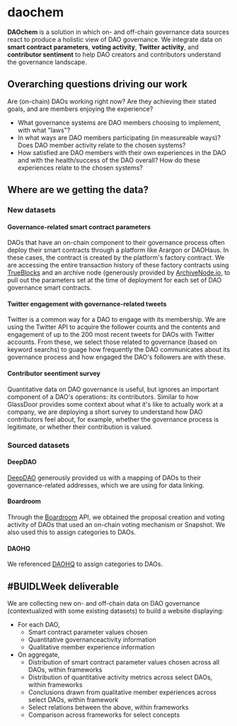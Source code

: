 # daochem
**DAOchem** is a solution in which on- and off-chain governance data sources react to produce a holistic view of DAO governance. We integrate data on **smart contract parameters**, **voting activity**, **Twitter activity**, and **contributor sentiment** to help DAO creators and contributors understand the governance landscape.

## Overarching questions driving our work
Are (on-chain) DAOs working right now? Are they achieving their stated goals, and are members enjoying the experience?
- What governance systems are DAO members choosing to implement, with what "laws"?
- In what ways are DAO members participating (in measureable ways)? Does DAO member activity relate to the chosen systems?
- How satisfied are DAO members with their own experiences in the DAO and with the health/success of the DAO overall? How do these experiences relate to the chosen systems?

## Where are we getting the data?
### New datasets
#### Governance-related smart contract parameters
DAOs that have an on-chain component to their governance process often deploy their smart contracts through a platform like Arargon or DAOHaus. In these cases, the contract is created by the platform's factory contract. We are accessing the entire transaction history of these factory contracts using [TrueBlocks](https://trueblocks.io/) and an archive node (generously provided by [ArchiveNode.io](https://archivenode.io/), to pull out the parameters set at the time of deployment for each set of DAO governance smart contracts.
#### Twitter engagement with governance-related tweets
Twitter is a common way for a DAO to engage with its membership. We are using the Twitter API to acquire the follower counts and the contents and engagement of up to the 200 most recent tweets for DAOs with Twitter accounts. From these, we select those related to governance (based on keyword searchs) to guage how frequently the DAO communicates about its governance process and how engaged the DAO's followers are with these.
#### Contributor seentiment survey
Quantitative data on DAO governance is useful, but ignores an important component of a DAO's operations: its contributors. Similar to how GlassDoor provides some context about what it's like to actually work at a company, we are deploying a short survey to understand how DAO contributors feel about, for example, whether the governance process is legitimate, or whether their contribution is valued.
### Sourced datasets
#### DeepDAO
[DeepDAO](https://archivenode.io/) generously provided us with a mapping of DAOs to their governance-related addresses, which we are using for data linking.
#### Boardroom
Through the [Boardroom](https://www.boardroom.info/) API, we obtained the proposal creation and voting activity of DAOs that used an on-chain voting mechanism or Snapshot. We also used this to assign categories to DAOs.
#### DAOHQ
We referenced [DAOHQ](https://www.daohq.co/) to assign categories to DAOs.

## #BUIDLWeek deliverable
We are collecting new on- and off-chain data on DAO governance (contextualized with some existing datasets) to build a website displaying:
- For each DAO, 
  - Smart contract parameter values chosen
  - Quantitative governanceactivity information
  - Qualitative member experience information
- On aggregate,
  - Distribution of smart contract parameter values chosen across all DAOs, within frameworks
  - Distribution of quantitative activity metrics across select DAOs, within frameworks
  - Conclusions drawn from qualitative member experiences across select DAOs, within framework
  - Select relations between the above, within frameworks
  - Comparison across frameworks for select concepts
